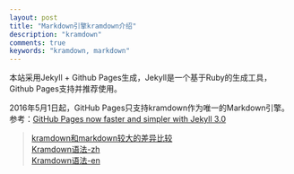 ```yaml
---
layout: post
title: "Markdown引擎kramdown介绍"
description: "kramdown"
comments: true
keywords: "kramdown, markdown"
---
```


本站采用Jekyll + Github Pages生成，Jekyll是一个基于Ruby的生成工具，Github Pages支持并推荐使用。

2016年5月1日起，GitHub Pages只支持kramdown作为唯一的Markdown引擎。<br>
参考：[GitHub Pages now faster and simpler with Jekyll 3.0](https://github.blog/2016-02-01-github-pages-now-faster-and-simpler-with-jekyll-3-0/)



> [kramdown和markdown较大的差异比较](https://gohom.win/2015/11/06/Kramdown-note/) <br>
> [Kramdown语法-zh](http://www.albertbamboo.cn/markdown/2018/01/20/kramdown.html#3%E5%86%85%E8%81%94%E4%BB%A3%E7%A0%81inline-code) <br>
> [Kramdown语法-en](https://kramdown.gettalong.org/quickref.html)


